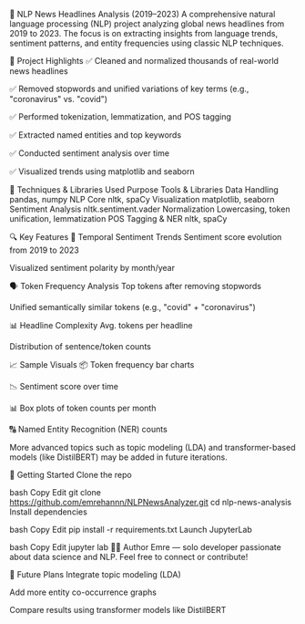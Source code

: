 📰 NLP News Headlines Analysis (2019–2023)
A comprehensive natural language processing (NLP) project analyzing global news headlines from 2019 to 2023. The focus is on extracting insights from language trends, sentiment patterns, and entity frequencies using classic NLP techniques.

📌 Project Highlights
✅ Cleaned and normalized thousands of real-world news headlines

✅ Removed stopwords and unified variations of key terms (e.g., "coronavirus" vs. "covid")

✅ Performed tokenization, lemmatization, and POS tagging

✅ Extracted named entities and top keywords

✅ Conducted sentiment analysis over time

✅ Visualized trends using matplotlib and seaborn

🧠 Techniques & Libraries Used
Purpose	Tools & Libraries
Data Handling	pandas, numpy
NLP Core	nltk, spaCy
Visualization	matplotlib, seaborn
Sentiment Analysis	nltk.sentiment.vader
Normalization	Lowercasing, token unification, lemmatization
POS Tagging & NER	nltk, spaCy

🔍 Key Features
📅 Temporal Sentiment Trends
Sentiment score evolution from 2019 to 2023

Visualized sentiment polarity by month/year

🗣️ Token Frequency Analysis
Top tokens after removing stopwords

Unified semantically similar tokens (e.g., "covid" + "coronavirus")

📊 Headline Complexity
Avg. tokens per headline

Distribution of sentence/token counts

📈 Sample Visuals
📦 Token frequency bar charts

📉 Sentiment score over time

📊 Box plots of token counts per month

🔠 Named Entity Recognition (NER) counts

More advanced topics such as topic modeling (LDA) and transformer-based models (like DistilBERT) may be added in future iterations.

🚀 Getting Started
Clone the repo

bash
Copy
Edit
git clone https://github.com/emrehannn/NLPNewsAnalyzer.git
cd nlp-news-analysis
Install dependencies

bash
Copy
Edit
pip install -r requirements.txt
Launch JupyterLab

bash
Copy
Edit
jupyter lab
🙋‍♂️ Author
Emre — solo developer passionate about data science and NLP.
Feel free to connect or contribute!

🧭 Future Plans
 Integrate topic modeling (LDA)

 Add more entity co-occurrence graphs

 Compare results using transformer models like DistilBERT
